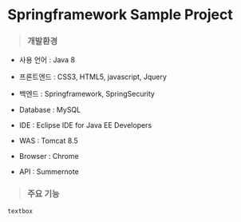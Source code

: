 # Springframework Sample Project

> ### 개발환경
- 사용 언어 : Java 8

- 프론트엔드 : CSS3, HTML5, javascript, Jquery

- 백엔드 : Springframework, SpringSecurity

- Database : MySQL

- IDE : Eclipse IDE for Java EE Developers

- WAS : Tomcat 8.5

- Browser : Chrome

- API : Summernote

> ### 주요 기능
`textbox`
